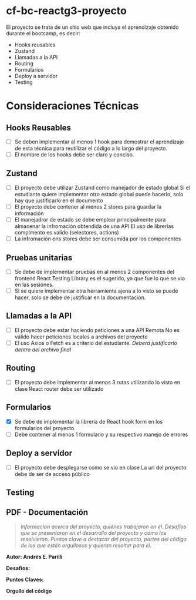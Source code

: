 # cf-bc-reactg3-proyecto
El proyecto se trata de un sitio web que incluya el aprendizaje obtenido durante el bootcamp, es decir:

 - Hooks reusables 
 - Zustand 
 - Llamadas a la API 
 - Routing 
 - Formularios 
 - Deploy a servidor 
 - Testing

# Consideraciones Técnicas
## Hooks Reusables
 - [ ] Se deben implementar al menos 1 hook para demostrar el aprendizaje de esta técnica para reutilizar el código a lo largo del proyecto.       
 - [ ] El nombre de los hooks debe ser claro y conciso.

## Zustand
- [ ] El proyecto debe utilizar Zustand como manejador de estado global Si el estudiante quiere implementar otro estado global puede hacerlo, solo hay que justificarlo en el documento 
- [ ] El proyecto debe contener al menos 2 stores para guardar la información 
- [ ] El manejadror de estado se debe emplear principalmente para almacenar la infromación obtendida de una API El uso de librerias complmento es valido (selectores, actions) 
- [ ] La infromación ens stores debe ser consumida por los componentes

## Pruebas unitarias
- [ ] Se debe de implementar pruebas en al menos 2 componentes del frontend React Testing Library es el sugerido, ya que fue lo que se vio en las sesiones. 
- [ ] Si se quiere implementar otra herramienta ajena a lo visto se puede hacer, solo se debe de justificar en la documentación.

## Llamadas a la API
- [ ] El proyecto debe estar haciendo peticiones a una API Remota No es válido hacer peticiones locales a archivos del proyecto 
- [ ] El uso Axios o Fetch es a criterio del estudiante. *Deberá justificarlo dentro del archivo final*

## Routing
- [ ] El proyecto debe implementar al menos 3 rutas utilizando lo visto en clase React router debe ser utilizado

## Formularios
- [X] Se debe de implementar la librería de React hook form en los formularios del proyecto. 
- [ ] Debe contener al menos 1 formulario y su respectivo manejo de errores

## Deploy a servidor
- [ ] El proyecto debe desplegarse como se vio en clase La url del proyecto debe de ser de acceso público

## Testing


## PDF - Documentación

> *Información acerca del proyecto, quiénes trabajaron en él. Desafíos que se presentaron en el desarrollo del proyecto y cómo los
> resolvieron. Puntos clave a destacar del proyecto, partes del código
> de los que estén orgullosos y quieran resaltar para él.*

**Autor: 
Andrés E. Parilli**

**Desafíos:**

**Puntos Claves:**

**Orgullo del código**
